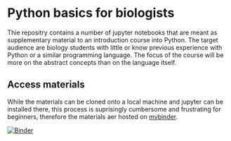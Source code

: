 # Python basics for biologists

Thie repositry contains a number of jupyter notebooks that are meant as supplementary material to an introduction course into Python.
The target audience are biology students with little or know previous experience with Python or a similar programming language.
The focus of the course will be more on the abstract concepts than on the language itself.

## Access materials

While the materials can be cloned onto a local machine and jupyter can be installed there,
this process is suprisingly cumbersome and frustrating for beginners,
therefore the materials aer hosted on [mybinder](https://mybinder.org/v2/gh/https://github.com/Einsied/PythonBasicsForBiologists/tree/environment?urlpath=git-pull?repo=https://github.com/Einsied/PythonBasicsForBiologists/tree/content).

[![Binder](https://mybinder.org/badge_logo.svg)](https://mybinder.org/v2/gh/https://github.com/Einsied/PythonBasicsForBiologists/tree/environment?urlpath=git-pull?repo=https://github.com/Einsied/PythonBasicsForBiologists/tree/content)
